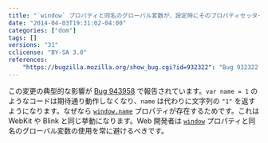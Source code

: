 ```yaml
---
title: "`window` プロパティと同名のグローバル変数が、設定時にそのプロパティセッターを呼び出すようになりました"
date: "2014-04-03T19:31:02-04:00"
categories: ["dom"]
tags: []
versions: "31"
cclicense: "BY-SA 3.0"
references:
    "https://bugzilla.mozilla.org/show_bug.cgi?id=932322": "Bug 932322 – Make Window\'s WebIDL properties be own properties of window"
---
```

この変更の典型的な影響が [Bug 943958](https://bugzilla.mozilla.org/show_bug.cgi?id=943958) で報告されています。`var name = 1` のようなコードは期待通り動作しなくなり、`name` は代わりに文字列の `"1"` を返すようになります。なぜなら [`window.name`](https://developer.mozilla.org/ja/docs/Web/API/window.name) プロパティが存在するためです。これは WebKit や Blink と同じ挙動になります。Web 開発者は [`window`](https://developer.mozilla.org/ja/docs/Web/API/window) プロパティと同名のグローバル変数の使用を常に避けるべきです。
